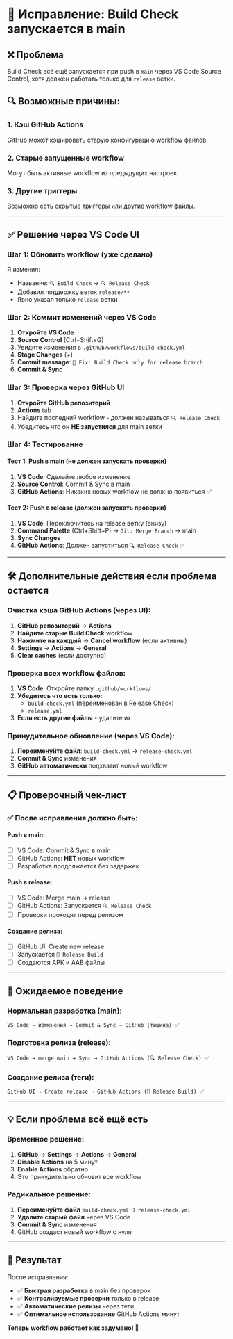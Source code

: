 # 🔧 Исправление: Build Check запускается в main

## ❌ Проблема
Build Check всё ещё запускается при push в `main` через VS Code Source Control, хотя должен работать только для `release` ветки.

## 🔍 Возможные причины:

### 1. **Кэш GitHub Actions**
GitHub может кэшировать старую конфигурацию workflow файлов.

### 2. **Старые запущенные workflow**
Могут быть активные workflow из предыдущих настроек.

### 3. **Другие триггеры**
Возможно есть скрытые триггеры или другие workflow файлы.

---

## ✅ Решение через VS Code UI

### **Шаг 1: Обновить workflow (уже сделано)**

Я изменил:
- Название: `🔍 Build Check` → `🔍 Release Check`
- Добавил поддержку веток `release/**`
- Явно указал только `release` ветки

### **Шаг 2: Коммит изменений через VS Code**

1. **Откройте VS Code**
2. **Source Control** (Ctrl+Shift+G)
3. Увидите изменения в `.github/workflows/build-check.yml`
4. **Stage Changes** (+)
5. **Commit message**: `🔧 Fix: Build Check only for release branch`
6. **Commit & Sync**

### **Шаг 3: Проверка через GitHub UI**

1. **Откройте GitHub репозиторий**
2. **Actions** tab
3. Найдите последний workflow - должен называться `🔍 Release Check`
4. Убедитесь что он **НЕ запустился** для main ветки

### **Шаг 4: Тестирование**

#### **Тест 1: Push в main (не должен запускать проверки)**
1. **VS Code**: Сделайте любое изменение
2. **Source Control**: Commit & Sync в main
3. **GitHub Actions**: Никаких новых workflow не должно появиться ✅

#### **Тест 2: Push в release (должен запускать проверки)**
1. **VS Code**: Переключитесь на release ветку (внизу)
2. **Command Palette** (Ctrl+Shift+P) → `Git: Merge Branch` → main
3. **Sync Changes**
4. **GitHub Actions**: Должен запуститься `🔍 Release Check` ✅

---

## 🛠️ Дополнительные действия если проблема остается

### **Очистка кэша GitHub Actions (через UI):**

1. **GitHub репозиторий** → **Actions**
2. **Найдите старые Build Check** workflow
3. **Нажмите на каждый** → **Cancel workflow** (если активны)
4. **Settings** → **Actions** → **General**
5. **Clear caches** (если доступно)

### **Проверка всех workflow файлов:**

1. **VS Code**: Откройте папку `.github/workflows/`
2. **Убедитесь что есть только:**
   - `build-check.yml` (переименован в Release Check)
   - `release.yml`
3. **Если есть другие файлы** - удалите их

### **Принудительное обновление (через VS Code):**

1. **Переименуйте файл**: `build-check.yml` → `release-check.yml`
2. **Commit & Sync** изменения
3. **GitHub автоматически** подхватит новый workflow

---

## 📋 Проверочный чек-лист

### ✅ **После исправления должно быть:**

#### **Push в main:**
- [ ] VS Code: Commit & Sync в main
- [ ] GitHub Actions: **НЕТ** новых workflow
- [ ] Разработка продолжается без задержек

#### **Push в release:**
- [ ] VS Code: Merge main → release
- [ ] GitHub Actions: Запускается `🔍 Release Check`
- [ ] Проверки проходят перед релизом

#### **Создание релиза:**
- [ ] GitHub UI: Create new release
- [ ] Запускается `🚀 Release Build`
- [ ] Создаются APK и AAB файлы

---

## 🎯 Ожидаемое поведение

### **Нормальная разработка (main):**
```
VS Code → изменения → Commit & Sync → GitHub (тишина) ✅
```

### **Подготовка релиза (release):**
```
VS Code → merge main → Sync → GitHub Actions (🔍 Release Check) ✅
```

### **Создание релиза (теги):**
```
GitHub UI → Create release → GitHub Actions (🚀 Release Build) ✅
```

---

## 💡 Если проблема всё ещё есть

### **Временное решение:**
1. **GitHub** → **Settings** → **Actions** → **General**
2. **Disable Actions** на 5 минут
3. **Enable Actions** обратно
4. Это принудительно обновит все workflow

### **Радикальное решение:**
1. **Переименуйте файл** `build-check.yml` → `release-check.yml`
2. **Удалите старый файл** через VS Code
3. **Commit & Sync** изменения
4. GitHub создаст новый workflow с нуля

---

## 🚀 Результат

После исправления:
- ✅ **Быстрая разработка** в main без проверок
- ✅ **Контролируемые проверки** только в release
- ✅ **Автоматические релизы** через теги
- ✅ **Оптимальное использование** GitHub Actions минут

**Теперь workflow работает как задумано! 🎉**
